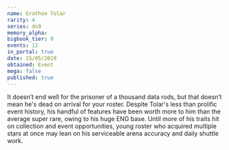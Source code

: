 ```yaml
---
name: Grathon Tolar
rarity: 4
series: ds9
memory_alpha:
bigbook_tier: 9
events: 12
in_portal: true
date: 15/05/2019
obtained: Event
mega: false
published: true
---
```


It doesn’t end well for the prisoner of a thousand data rods, but that doesn’t mean he's dead on arrival for your roster. Despite Tolar's less than prolific event history, his handful of features have been worth more to him than the average super rare, owing to his huge ENG base. Until more of his traits hit on collection and event opportunities, young roster who acquired multiple stars at once may lean on his serviceable arena accuracy and daily shuttle work.
